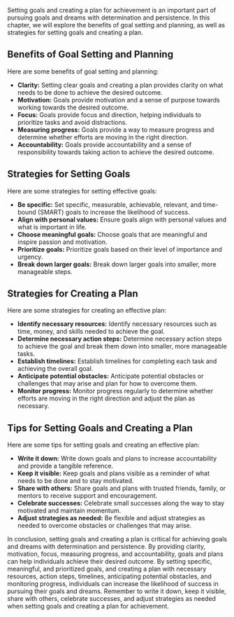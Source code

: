 
Setting goals and creating a plan for achievement is an important part of pursuing goals and dreams with determination and persistence. In this chapter, we will explore the benefits of goal setting and planning, as well as strategies for setting goals and creating a plan.

Benefits of Goal Setting and Planning
-------------------------------------

Here are some benefits of goal setting and planning:

* **Clarity:** Setting clear goals and creating a plan provides clarity on what needs to be done to achieve the desired outcome.
* **Motivation:** Goals provide motivation and a sense of purpose towards working towards the desired outcome.
* **Focus:** Goals provide focus and direction, helping individuals to prioritize tasks and avoid distractions.
* **Measuring progress:** Goals provide a way to measure progress and determine whether efforts are moving in the right direction.
* **Accountability:** Goals provide accountability and a sense of responsibility towards taking action to achieve the desired outcome.

Strategies for Setting Goals
----------------------------

Here are some strategies for setting effective goals:

* **Be specific:** Set specific, measurable, achievable, relevant, and time-bound (SMART) goals to increase the likelihood of success.
* **Align with personal values:** Ensure goals align with personal values and what is important in life.
* **Choose meaningful goals:** Choose goals that are meaningful and inspire passion and motivation.
* **Prioritize goals:** Prioritize goals based on their level of importance and urgency.
* **Break down larger goals:** Break down larger goals into smaller, more manageable steps.

Strategies for Creating a Plan
------------------------------

Here are some strategies for creating an effective plan:

* **Identify necessary resources:** Identify necessary resources such as time, money, and skills needed to achieve the goal.
* **Determine necessary action steps:** Determine necessary action steps to achieve the goal and break them down into smaller, more manageable tasks.
* **Establish timelines:** Establish timelines for completing each task and achieving the overall goal.
* **Anticipate potential obstacles:** Anticipate potential obstacles or challenges that may arise and plan for how to overcome them.
* **Monitor progress:** Monitor progress regularly to determine whether efforts are moving in the right direction and adjust the plan as necessary.

Tips for Setting Goals and Creating a Plan
------------------------------------------

Here are some tips for setting goals and creating an effective plan:

* **Write it down:** Write down goals and plans to increase accountability and provide a tangible reference.
* **Keep it visible:** Keep goals and plans visible as a reminder of what needs to be done and to stay motivated.
* **Share with others:** Share goals and plans with trusted friends, family, or mentors to receive support and encouragement.
* **Celebrate successes:** Celebrate small successes along the way to stay motivated and maintain momentum.
* **Adjust strategies as needed:** Be flexible and adjust strategies as needed to overcome obstacles or challenges that may arise.

In conclusion, setting goals and creating a plan is critical for achieving goals and dreams with determination and persistence. By providing clarity, motivation, focus, measuring progress, and accountability, goals and plans can help individuals achieve their desired outcome. By setting specific, meaningful, and prioritized goals, and creating a plan with necessary resources, action steps, timelines, anticipating potential obstacles, and monitoring progress, individuals can increase the likelihood of success in pursuing their goals and dreams. Remember to write it down, keep it visible, share with others, celebrate successes, and adjust strategies as needed when setting goals and creating a plan for achievement.


